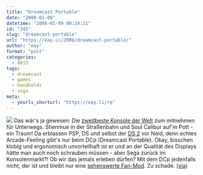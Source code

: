 ```yaml
---
title: "Dreamcast Portable"
date: "2008-01-08"
datetime: "2008-01-09 00:24:21"
id: "345"
slug: "dreamcast-portable"
url: "https://eay.cc/2008/dreamcast-portable/"
author: "eay"
format: "post"
categories:
  - 0815
tags:
  - dreamcast
  - games
  - handhelds
  - sega
meta:
  - yourls_shorturl: "https://eay.li/rq"
---
```


![](/uploads/2008/dreamcastportable.jpg) Das wär's ja gewesen: Die [zweitbeste Konsole der Welt](//eay.cc/2007/jubilaum/) zum mitnehmen für Unterwegs. Shenmue in der Straßenbahn und Soul Calibur auf'm Pott - ein Traum! Da erblassen PSP, DS und selbst der [DS 2](//eay.cc/2008/its-a-nintendo-ds-2/) vor Neid, denn echtes Arcade-Feeling gibt's nur beim DCp (Dreamcast Portable). Okay, bisschen klobig und ergonomisch unvorteilhaft ist er und an der Qualität des Displays hätte man auch noch schrauben müssen - aber Sega zurück im Konsolenmarkt?! Ob wir das jemals erleben dürfen? Mit dem DCp jedenfalls nicht, der ist und bleibt _nur_ eine [sehenswerte Fan-Mod](http://www.techeblog.com/index.php/tech-gadget/feature-guy-builds-world-s-first-dreamcast-portable-runs-off-r-c-car-batteries). Zu schade. ([via](http://www.ea-play.de/stories/spas-am-gerat/dreamcast-portable/))

